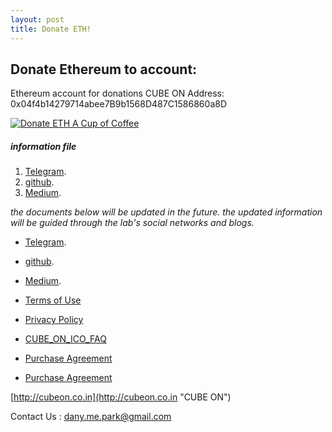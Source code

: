 ```yaml
---
layout: post
title: Donate ETH!
---
```


Donate Ethereum to account:
---
Ethereum account for donations CUBE ON Address:
0x04f4b14279714abee7B9b1568D487C1586860a8D

<a href="https://etherdonation.com/d?to=0x04f4b14279714abee7B9b1568D487C1586860a8D&amount=0.002" target="_blank" 
title="Donate ETH A Cup of Coffee"><img src="https://etherdonation.com/i/btn/donate-btn.png" alt="Donate ETH A Cup of Coffee"/></a>

##### information file
1. [Telegram](https://t.me/cubeon).
1. [github](https://wooriapt.github.io/).
1. [Medium](https://medium.com/@cube_ON).

*the documents below will be updated in the future.
the updated information will be guided through the lab's social networks and blogs.*

- [Telegram](https://t.me/cubeon).
- [github](https://wooriapt.github.io/).
- [Medium](https://medium.com/@cube_ON).


- [Terms of Use ](https://wooriapt.github.io/wooriapt.github.io/Terms_of_Use_of_Website/)
- [Privacy Policy](https://wooriapt.github.io/wooriapt.github.io/Privacy_Policy/)
- [CUBE_ON_ICO_FAQ](https://wooriapt.github.io/wooriapt.github.io/CUBE_ON_ICO_FAQ/)
- [Purchase Agreement](https://wooriapt.github.io/wooriapt.github.io/Purchase_Agreement/)
- [Purchase Agreement](https://wooriapt.github.io/wooriapt.github.io/Purchase_Agreement_1/)


[http://cubeon.co.in](http://cubeon.co.in "CUBE ON")

Contact Us : dany.me.park@gmail.com




